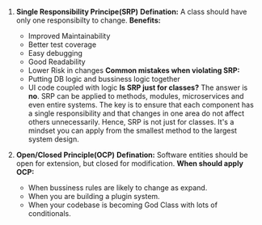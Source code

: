 1. **Single Responsibility Principe(SRP)**
    __Defination:__ A class should have only one responsibilty to change.
    __Benefits:__
    * Improved Maintainability
    * Better test coverage
    * Easy debugging
    * Good Readability
    * Lower Risk in changes
    __Common mistakes when violating SRP:__
    * Putting DB logic and bussiness logic together
    * UI code coupled with logic
    __Is SRP just for classes?__
    The answer is __no__. SRP can be applied to methods, modules, microservices and even entire systems. The key is to ensure that each component has a single responsibility and that changes in one area do not affect others unnecessarily.
    Hence, SRP is not just for classes. It's a mindset you can apply from the smallest method to the largest system design.

2. **Open/Closed Principle(OCP)** 
    __Defination:__ Software entities should be open for extension, but closed for modification.
    __When should apply OCP:__
    * When bussiness rules are likely to change as expand.
    * When you are building a plugin system.
    * When your codebase is becoming God Class with lots of conditionals.